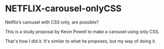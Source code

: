 # NETFLIX-carousel-onlyCSS
Netflix’s carousel with CSS only, are possible?

This is a study proposal by Kevin Powell to make a carousel using only CSS.

That's how I did it. It's similar to what he proposes, but my way of doing it.
